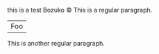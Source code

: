 this is a test
Bozuko &copy;
This is a regular paragraph.

<table>
    <tr>
        <td>Foo</td>
    </tr>
</table>

This is another regular paragraph.